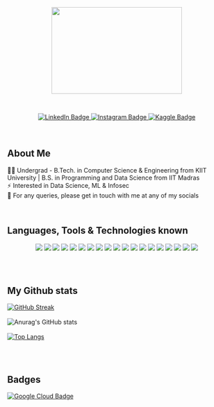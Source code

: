 <div id="header" align="center">
  <img src="https://media.giphy.com/media/qgQUggAC3Pfv687qPC/giphy.gif" width="300" height="200"/>
</div>

<p><br></p>

<div id="badges" align="center">
  <a href="https://www.linkedin.com/in/manav-malhotra-228853238/" target="_blank">
    <img src="https://img.shields.io/badge/LinkedIn-0A66C2?style=for-the-badge&logo=linkedin&logoColor=white" alt="LinkedIn Badge"/>
  </a>
  <a href="https://www.instagram.com/manavmalhotra02/" target="_blank">
    <img src="https://img.shields.io/badge/Instagram-E4405F?style=for-the-badge&logo=Instagram&logoColor=white" alt="Instagram Badge"/>
  </a>
  <a href="https://www.kaggle.com/manavmalhotra173" target="_blank">
    <img src="https://img.shields.io/badge/Kaggle-20BEFF?style=for-the-badge&logo=Kaggle&logoColor=white" alt="Kaggle Badge"/>
  </a>
  <br>
  <br>
</div>

<br>


## About Me

:man_technologist: Undergrad - B.Tech. in Computer Science & Engineering from KIIT University | B.S. in Programming and Data Science from IIT Madras <br>
:zap: Interested in Data Science, ML & Infosec <br>
:email: For any queries, please get in touch with me at any of my socials <br>

<br>

## Languages, Tools & Technologies known

<div id="badges-2" align="center">
  <img src="https://img.icons8.com/color/48/FA5252/c-programming.png"/>
  <img src="https://img.icons8.com/color/48/000000/c-plus-plus-logo.png"/>
  <img src="https://img.icons8.com/color/48/000000/python--v1.png"/>
  <img src="https://img.icons8.com/color/48/000000/my-sql.png"/>
  <img src="https://img.icons8.com/color/48/000000/postgreesql.png"/>
  <img src="https://img.icons8.com/color/48/000000/html-5--v1.png"/>
  <img src="https://img.icons8.com/color/48/000000/css3.png"/>
  <img src="https://img.icons8.com/color/48/000000/javascript--v1.png"/>
  <img src="https://img.icons8.com/color/48/000000/pandas.png"/>
  <img src="https://img.icons8.com/color/48/000000/numpy.png"/>
  <img src="https://img.icons8.com/color/48/000000/microsoft-excel-2019--v1.png"/>
  <img src="https://img.icons8.com/color/48/000000/amazon-s3.png"/>
  <img src="https://img.icons8.com/fluency/48/000000/jupyter.png"/>
  <img src="https://img.icons8.com/color/48/000000/visual-studio-code-2019.png"/>
  <img src="https://img.icons8.com/color/48/000000/adobe-xd--v1.png"/>
  <img src="https://img.icons8.com/color/48/000000/figma--v1.png"/>
  <img src="https://img.icons8.com/color/48/000000/adobe-photoshop--v1.png"/>
  <img src="https://img.icons8.com/color/48/000000/adobe-illustrator--v1.png"/>
  <img src="https://img.icons8.com/color/48/000000/adobe-premiere-pro--v1.png"/>  
</div>

<br><br>

## My Github stats

[![GitHub Streak](https://github-readme-streak-stats.herokuapp.com?user=Manav173&theme=tokyonight_duo)](https://git.io/streak-stats)
<br><br>
![Anurag's GitHub stats](https://github-readme-stats.vercel.app/api?username=Manav173&show_icons=true&theme=tokyonight)
<br><br>
[![Top Langs](https://github-readme-stats.vercel.app/api/top-langs/?username=Manav173&layout=compact&theme=tokyonight)](https://github.com/anuraghazra/github-readme-stats)

<br><br>

## Badges

<div id="badges-3" align="left">
  <a href="https://www.cloudskillsboost.google/public_profiles/7450747b-7059-474c-95e9-4970523cddd3" target="_blank">
    <img src="https://img.shields.io/badge/Google_Cloud-4285F4?style=for-the-badge&logo=google-cloud&logoColor=white" alt="Google Cloud Badge"/>
  </a>
</div>

<br><br>



<br><br>
